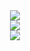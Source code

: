 <div align="center">
  <img src="https://github-readme-stats.vercel.app/api?username=Yermalouski&theme=dark&hide_border=true&include_all_commits=true&card_width=500&count_private=true">
<div>

<div align="center">
  <img src="https://github-readme-streak-stats.herokuapp.com/?user=Yermalouski&theme=dark&hide_border=true&card_width=500">
<div>

<div align="center"width="500px"color="#808080">
  <img src="https://github-readme-stats.vercel.app/api/top-langs/?username=Yermalouski&theme=dark&hide_border=true&include_all_commits=true&card_width=500&count_private=true&layout=compact">
<div>
